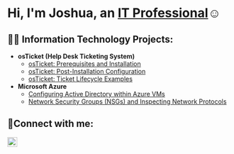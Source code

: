 <h1>Hi, I'm Joshua, an <a href="https://linkedin.com/in/joshuaps">IT Professional</a>☺</h1>

<h2>👨‍💻 Information Technology Projects:</h2>

- <b>osTicket (Help Desk Ticketing System)</b>
  - [osTicket: Prerequisites and Installation](https://github.com/jsmithp/osticket-prereqs)
  - [osTicket: Post-Installation Configuration](https://github.com/jsmithp/post-install-config)
  - [osTicket: Ticket Lifecycle Examples](https://github.com/jsmithp/ticket-lifestyle-)
- <b>Microsoft Azure</b>
  - [Configuring Active Directory within Azure VMs](https://github.com/jsmithp/config-AD)
  - [Network Security Groups (NSGs) and Inspecting Network Protocols](https://github.com/jsmithp/azure-network-protocols)

<h2>🤳Connect with me:</h2>

[<img align="left" alt="Josh | LinkedIn" width="22px" src="https://cdn.jsdelivr.net/npm/simple-icons@v3/icons/linkedin.svg" />][linkedin]

[linkedin]: https://linkedin.com/in/joshuaps
